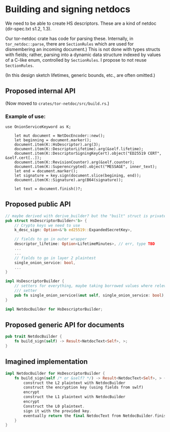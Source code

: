Building and signing netdocs
============================

We need to be able to create HS descriptors.  These are a kind of netdoc
(dir-spec.txt s1.2, 1.3).

Our tor-netdoc crate has code for parsing these.  Internally, in
`tor_netdoc::parse`, there are `SectionRules` which are used for
dismembering an incoming document.)  This is not done with types
structs with fields; rather, parsing into a dynamic data structure
indexed by values of a C-like enum, controlled by `SectionRules`.
I propose to not reuse `SectionRules`.

(In this design sketch lifetimes, generic bounds, etc., are often omitted.)

## Proposed internal API

(Now moved to `crates/tor-netdoc/src/build.rs`.)

### Example of use:
```
use OnionServiceKeyword as K;

    let mut document = NetDocEncoder::new();
    let beginning = document.marker();
    document.item(K::HsDescriptor).arg(3);
    document.item(K::DescriptorLifetime).arg(&self.lifetime);
    document.item(K::DescriptorSigningKeyCert).object("ED25519 CERT", &self.cert[..]);
    document.item(K::RevisionCounter).arg(&self.counter);
    document.item(K::Superencrypted).object("MESSAGE", inner_text);
    let end = document.marker();
    let signature = key.sign(document.slice(begining, end));
    document.item(K::Signature).arg(B64(signature));

    let text = document.finish()?;
```

## Proposed public API

```rust
// maybe derived with derive_builder? but the "built" struct is private
pub struct HsDescriptorBuilder<'b> {
    // Crypto keys we need to use
    k_desc_sign: Option<&'b ed25519::ExpandedSecretKey>,

    // fields to go in outer wrapper
    descriptor_lifetime: Option<LifetimeMinutes>, // err, type TBD
    ...
    ...
    // fields to go in layer 2 plaintest
    single_onion_service: bool,
    ...
}

impl HsDescriptorBuilder {
    // setters for everything, maybe taking borrowed values where relevant
    /// setter
    pub fn single_onion_service(&mut self, single_onion_service: bool);
}

impl NetdocBuilder for HsDescriptorBuilder;
```

## Proposed generic API for documents

```rust
pub trait NetdocBuilder {
    fn build_sign(self) -> Result<NetdocText<Self>, >;
}

```

## Imagined implementation

```rust
impl NetdocBuilder for HsDescriptorBuilder {
    fn build_sign(self /* or &self? */) -> Result<NetdocText<Self>, > {
        construct the L2 plaintext with NetdocBuilder
        construct the encryption key (using fields from swlf)
        encrypt
        construct the L1 plaintext with NetdocBuilder
        encrypt
        Construct the L0 plaintext.
        sign it with the provided key.
        eventually return the final NetdocText from NetdocBuilder.finish()
    }
}
```
